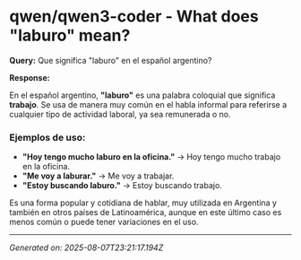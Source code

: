 # qwen/qwen3-coder - What does "laburo" mean?

**Query:** Que significa "laburo" en el español argentino?



**Response:**

En el español argentino, **"laburo"** es una palabra coloquial que significa **trabajo**. Se usa de manera muy común en el habla informal para referirse a cualquier tipo de actividad laboral, ya sea remunerada o no.

### Ejemplos de uso:
- **"Hoy tengo mucho laburo en la oficina."** → Hoy tengo mucho trabajo en la oficina.
- **"Me voy a laburar."** → Me voy a trabajar.
- **"Estoy buscando laburo."** → Estoy buscando trabajo.

Es una forma popular y cotidiana de hablar, muy utilizada en Argentina y también en otros países de Latinoamérica, aunque en este último caso es menos común o puede tener variaciones en el uso.

---
*Generated on: 2025-08-07T23:21:17.194Z*
